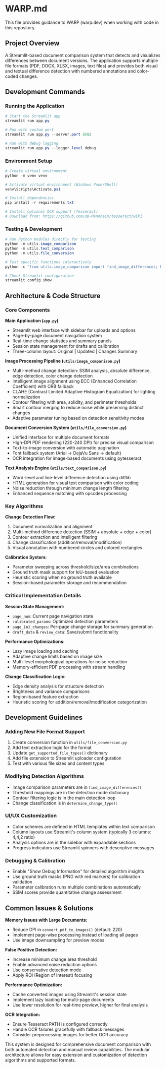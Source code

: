 # WARP.md

This file provides guidance to WARP (warp.dev) when working with code in this repository.

## Project Overview

A Streamlit-based document comparison system that detects and visualizes differences between document versions. The application supports multiple file formats (PDF, DOCX, XLSX, images, text files) and provides both visual and textual difference detection with numbered annotations and color-coded changes.

## Development Commands

### Running the Application
```powershell
# Start the Streamlit app
streamlit run app.py

# Run with custom port
streamlit run app.py --server.port 8502

# Run with debug logging
streamlit run app.py --logger.level debug
```

### Environment Setup
```powershell
# Create virtual environment
python -m venv venv

# Activate virtual environment (Windows PowerShell)
venv\Scripts\Activate.ps1

# Install dependencies
pip install -r requirements.txt

# Install optional OCR support (Tesseract)
# Download from: https://github.com/UB-Mannheim/tesseract/wiki
```

### Testing & Development
```powershell
# Run Python modules directly for testing
python -m utils.image_comparison
python -m utils.text_comparison
python -m utils.file_conversion

# Test specific functions interactively
python -c "from utils.image_comparison import find_image_differences; help(find_image_differences)"

# Check Streamlit configuration
streamlit config show
```

## Architecture & Code Structure

### Core Components

**Main Application (`app.py`)**
- Streamlit web interface with sidebar for uploads and options
- Page-by-page document navigation system
- Real-time change statistics and summary panels
- Session state management for drafts and calibration
- Three-column layout: Original | Updated | Changes Summary

**Image Processing Pipeline (`utils/image_comparison.py`)**
- Multi-method change detection: SSIM analysis, absolute difference, edge detection, color change detection
- Intelligent image alignment using ECC (Enhanced Correlation Coefficient) with ORB fallback
- CLAHE (Contrast Limited Adaptive Histogram Equalization) for lighting normalization
- Contour filtering with area, solidity, and perimeter thresholds
- Smart contour merging to reduce noise while preserving distinct changes
- Adaptive parameter tuning based on detection sensitivity modes

**Document Conversion System (`utils/file_conversion.py`)**
- Unified interface for multiple document formats
- High-DPI PDF rendering (220-240 DPI) for precise visual comparison
- Text-to-image conversion with automatic pagination
- Font fallback system (Arial → DejaVu Sans → default)
- OCR integration for image-based documents using pytesseract

**Text Analysis Engine (`utils/text_comparison.py`)**
- Word-level and line-level difference detection using difflib
- HTML generation for visual text comparison with color coding
- Noise reduction through minimum change length filtering
- Enhanced sequence matching with opcodes processing

### Key Algorithms

**Change Detection Flow:**
1. Document normalization and alignment
2. Multi-method difference detection (SSIM + absolute + edge + color)
3. Contour extraction and intelligent filtering
4. Change classification (addition/removal/modification)
5. Visual annotation with numbered circles and colored rectangles

**Calibration System:**
- Parameter sweeping across threshold/size/area combinations
- Ground truth mask support for IoU-based evaluation
- Heuristic scoring when no ground truth available
- Session-based parameter storage and recommendation

### Critical Implementation Details

**Session State Management:**
- `page_num`: Current page navigation state
- `calibrated_params`: Optimized detection parameters
- `page_{n}_changes`: Per-page change storage for summary generation
- `draft_data` & `review_data`: Save/submit functionality

**Performance Optimizations:**
- Lazy image loading and caching
- Adaptive change limits based on image size
- Multi-level morphological operations for noise reduction
- Memory-efficient PDF processing with stream handling

**Change Classification Logic:**
- Edge density analysis for structure detection
- Brightness and variance comparisons
- Region-based feature extraction
- Heuristic scoring for addition/removal/modification categorization

## Development Guidelines

### Adding New File Format Support
1. Create conversion function in `utils/file_conversion.py`
2. Add text extraction logic for the format
3. Update `get_supported_file_types()` dictionary
4. Add file extension to Streamlit uploader configuration
5. Test with various file sizes and content types

### Modifying Detection Algorithms
- Image comparison parameters are in `find_image_differences()`
- Threshold mappings are in the detection mode dictionary
- Contour filtering logic is in the main detection loop
- Change classification is in `determine_change_type()`

### UI/UX Customization
- Color schemes are defined in HTML templates within text comparison
- Column layouts use Streamlit's column system (typically 3 columns: 4,4,2 ratio)
- Analysis options are in the sidebar with expandable sections
- Progress indicators use Streamlit spinners with descriptive messages

### Debugging & Calibration
- Enable "Show Debug Information" for detailed algorithm insights
- Use ground truth masks (PNG with red markers) for calibration validation
- Parameter calibration runs multiple combinations automatically
- SSIM scores provide quantitative change assessment

## Common Issues & Solutions

**Memory Issues with Large Documents:**
- Reduce DPI in `convert_pdf_to_images()` (default: 220)
- Implement page-wise processing instead of loading all pages
- Use image downsampling for preview modes

**False Positive Detection:**
- Increase minimum change area threshold
- Enable advanced noise reduction options
- Use conservative detection mode
- Apply ROI (Region of Interest) focusing

**Performance Optimization:**
- Cache converted images using Streamlit's session state
- Implement lazy loading for multi-page documents
- Use lower resolution for real-time preview, higher for final analysis

**OCR Integration:**
- Ensure Tesseract PATH is configured correctly
- Handle OCR failures gracefully with fallback messages
- Consider preprocessing images for better OCR accuracy

This system is designed for comprehensive document comparison with both automated detection and manual review capabilities. The modular architecture allows for easy extension and customization of detection algorithms and supported formats.